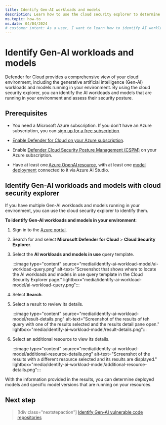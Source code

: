 ```yaml
---
title: Identify Gen-AI workloads and models 
description: Learn how to use the cloud security explorer to determine which AI workloads and models are running in your environment.
ms.topic: how-to
ms.date: 04/04/2024
# customer intent: As a user, I want to learn how to identify AI workloads and models in my environment so that I can assess their security posture.
---
```


# Identify Gen-AI workloads and models

Defender for Cloud provides a comprehensive view of your cloud environment, including the generative artificial intelligence (Gen-AI) workloads and models running in your environment. By using the cloud security explorer, you can identify the AI workloads and models that are running in your environment and assess their security posture.

## Prerequisites

- You need a Microsoft Azure subscription. If you don't have an Azure subscription, you can [sign up for a free subscription](https://azure.microsoft.com/pricing/free-trial/).

- [Enable Defender for Cloud on your Azure subscription](connect-azure-subscription.md).

- Enable [Defender Cloud Security Posture Management (CSPM)](tutorial-enable-cspm-plan.md) on your Azure subscription.

- Have at least one [Azure OpenAI resource](../ai-studio/how-to/create-azure-ai-resource.md), with at least one [model deployment](../ai-studio/how-to/deploy-models-openai.md) connected to it via Azure AI Studio.

## Identify Gen-AI workloads and models with cloud security explorer

If you have multiple Gen-AI workloads and models running in your environment, you can use the cloud security explorer to identify them. 

**To identify Gen-AI workloads and models in your environment**:

1. Sign in to the [Azure portal](https://portal.azure.com/).

1. Search for and select **Microsoft Defender for Cloud** > **Cloud Security Explorer**.

1. Select the **AI workloads and models in use** query template.

    :::image type="content" source="media/identify-ai-workload-model/ai-workload-query.png" alt-text="Screenshot that shows where to locate the AI workloads and models in use query template in the Cloud Security Explorer page." lightbox="media/identify-ai-workload-model/ai-workload-query.png":::

1. Select **Search**.

1. Select a result to review its details.

    :::image type="content" source="media/identify-ai-workload-model/result-details.png" alt-text="Screenshot of the results of teh query with one of the results selected and the results detail pane open." lightbox="media/identify-ai-workload-model/result-details.png":::

1. Select an additional resource to view its details.

    :::image type="content" source="media/identify-ai-workload-model/additional-resource-details.png" alt-text="Screenshot of the results with a different resource selected and its results are displayed." lightbox="media/identify-ai-workload-model/additional-resource-details.png":::

With the information provided in the results, you can determine deployed models and specific model versions that are running on your resources.

## Next step

> [!div class="nextstepaction"]
> [Identify Gen-AI vulnerable code repositories](identify-ai-vulnerable-code.md)
